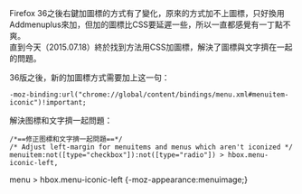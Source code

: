 Firefox 36之後右鍵加圖標的方式有了變化，原來的方式加不上圖標，只好換用Addmenuplus來加，但加的圖標比CSS要延遲一些，所以一直都感覺有一丁點不爽。<br/>
直到今天（2015.07.18）終於找到方法用CSS加圖標，解決了圖標與文字擠在一起的問題。

36版之後，新的加圖標方式需要加上这一句：

    -moz-binding:url("chrome://global/content/bindings/menu.xml#menuitem-iconic")!important;

解決图標和文字擠一起問題：

    /*==修正图標和文字擠一起問題==*/
    /* Adjust left-margin for menuitems and menus which aren't iconized */
    menuitem:not([type="checkbox"]):not([type="radio"]) > hbox.menu-iconic-left,
menu > hbox.menu-iconic-left 
    {-moz-appearance:menuimage;}
    
